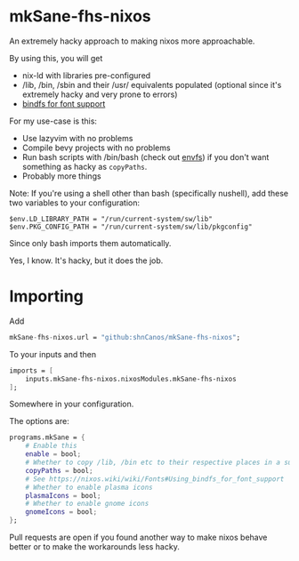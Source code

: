 # mkSane-fhs-nixos
An extremely hacky approach to making nixos more approachable.

By using this, you will get
- nix-ld with libraries pre-configured
- /lib, /bin, /sbin and their /usr/<path> equivalents populated (optional since it's extremely hacky and very prone to errors)
- [bindfs for font support](https://nixos.wiki/wiki/Fonts#Using_bindfs_for_font_support)

For my use-case is this:
- Use lazyvim with no problems
- Compile bevy projects with no problems
- Run bash scripts with /bin/bash (check out [envfs](https://github.com/Mic92/envfs)) if you don't want something as hacky as `copyPaths`.
- Probably more things

Note:
If you're using a shell other than bash (specifically nushell), add these two variables to your configuration:

```nushell
$env.LD_LIBRARY_PATH = "/run/current-system/sw/lib"
$env.PKG_CONFIG_PATH = "/run/current-system/sw/lib/pkgconfig"
```

Since only bash imports them automatically.

Yes, I know. It's hacky, but it does the job.

# Importing
Add
```nix
mkSane-fhs-nixos.url = "github:shnCanos/mkSane-fhs-nixos";
```
To your inputs and then
```nix
imports = [
	inputs.mkSane-fhs-nixos.nixosModules.mkSane-fhs-nixos
];
```
Somewhere in your configuration.

The options are:
```nix
programs.mkSane = {
	# Enable this
	enable = bool;
	# Whether to copy /lib, /bin etc to their respective places in a super hacky way
	copyPaths = bool;
	# See https://nixos.wiki/wiki/Fonts#Using_bindfs_for_font_support
	# Whether to enable plasma icons
	plasmaIcons = bool;
	# Whether to enable gnome icons
	gnomeIcons = bool;
};
```

Pull requests are open if you found another way to make nixos behave better or to make the workarounds less hacky.
